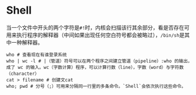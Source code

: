# Shell

当一个文件中开头的两个字符是`#!`时，内核会扫描该行其余部分，看是否存在可用来执行程序的解释器（中间如果出现任何空白符号都会被略过），`/bin/sh`是其中一种解释器。


```shell
who # 查看现在有谁登录系统
who | wc -l # |（管道）符号可以在两个程序之间建立管道（pipeline）:who 的输出，成了 wc 的输入。wc（字数计算）程序，可以计算行数（line），字数（word）与字符数（character）
cat > filename # 创建文cat
who; pwd # 分号（;）可用来分隔同一行里的多条命令。`Shell`会依次执行这些命令。
```


